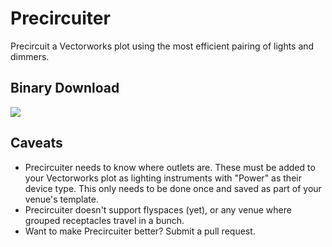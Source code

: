 # Precircuiter
Precircuit a Vectorworks plot using the most efficient pairing of lights and dimmers.

## Binary Download
[<img src="http://precircuiter.harryshamansky.com/appstore.svg">](https://itunes.apple.com/us/app/precircuiter/id1041643812?ls=1&mt=12)

## Caveats
- Precircuiter needs to know where outlets are. These must be added to your Vectorworks plot as lighting instruments with "Power" as their device type. This only needs to be done once and saved as part of your venue's template.
- Precircuiter doesn't support flyspaces (yet), or any venue where grouped receptacles travel in a bunch.
- Want to make Precircuiter better? Submit a pull request.
